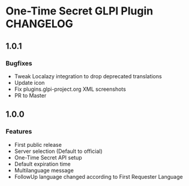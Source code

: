 # One-Time Secret GLPI Plugin CHANGELOG
## 1.0.1
### Bugfixes
- Tweak Localazy integration to drop deprecated translations
- Update icon
- Fix plugins.glpi-project.org XML screenshots
- PR to Master
## 1.0.0
### Features
- First public release
- Server selection (Default to official)
- One-Time Secret API setup
- Default expiration time
- Multilanguage message
- FollowUp language changed according to First Requester Language
